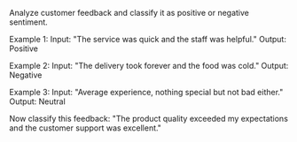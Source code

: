 Analyze customer feedback and classify it as positive or negative sentiment.

Example 1:
Input: "The service was quick and the staff was helpful."
Output: Positive

Example 2:
Input: "The delivery took forever and the food was cold."
Output: Negative

Example 3:
Input: "Average experience, nothing special but not bad either."
Output: Neutral

Now classify this feedback: "The product quality exceeded my expectations and the customer support was excellent."
